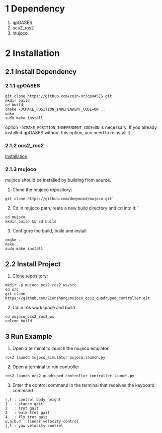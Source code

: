 # 1 Dependency

1. qpOASES
2. ocs2_ros2
3. mujoco

# 2 Installation

## 2.1 Install Dependency

### 2.1.1 qpOASES

```
git clone https://github.com/coin-or/qpOASES.git
mkdir build
cd build
cmake -DCMAKE_POSITION_INDEPENDENT_CODE=ON ..
make
sudo make install
```
option `-DCMAKE_POSITION_INDEPENDENT_CODE=ON` is necessary. If you already installed qpOASES without this option, you need to reinstall it


### 2.1.2 ocs2_ros2

[Installation](https://github.com/Zionshang/ocs2_ros2)

### 2.1.3 mujoco

mujoco should be installed by building from source.

1. Clone the mujoco repository: 
```
git clone https://github.com/deepmind/mujoco.git`
```
2. Cd in mujoco path, reate a new build directory and cd into it: `
```
cd mujoco
mkdir build && cd build
```
3. Configure the build, build and install
```
cmake ..
make .
sudo make install
```

## 2.2 Install Project

1. Clone repository: 
```
mkdir -p mujoco_ocs2_ros2_ws/src
cd src
git clone https://github.com/Zionshang/mujoco_ocs2_quadruped_controller.git
```
2. Cd in ros workspace and build
```
cd mujoco_ocs2_ros2_ws
colcon build
```

## 3 Run Example
1. Open a terminal to launch the mujoco emulator
```
ros2 launch mujoco_simulator mujoco.launch.py
```
2. Open a terminal to run controller
```
ros2 launch ocs2_quadruped_controller controller.launch.py
```
3. Enter the control command in the terminal that receives the keyboard command
```
r,f : control body height
1   : stance gait
2   : trot gait
3   : walk trot gait
4   : fly trot gait
w,a,b,d : linear velocity control
j,l : yaw velocity control
```